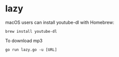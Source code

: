 # lazy


macOS users can install youtube-dl with Homebrew:

```brew install youtube-dl```

To download mp3 

```go run lazy.go -u [URL]```
